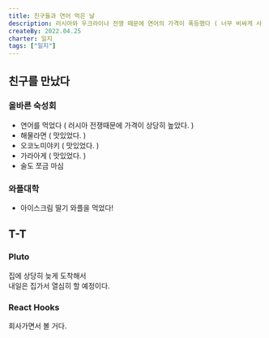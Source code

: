 ```yaml
---
title: 친구들과 연어 먹은 날
description: 러시아와 우크라이나 전쟁 때문에 연어의 가격이 폭등했다 ( 너무 비싸게 사 먹었다 ) 하루 빨리 전쟁이 끝나고 연어를 싸게 먹었으면 좋겠다.
createBy: 2022.04.25
charter: 일지
tags: ["일지"]
---
```


## 친구를 만났다

### 올바른 숙성회

-   연어를 먹었다 ( 러시아 전쟁때문에 가격이 상당히 높았다. )
-   해물라면 ( 맛있었다. )
-   오코노미야키 ( 맛있었다. )
-   가라아게 ( 맛있었다. )
-   술도 쪼금 마심

### 와플대학

-   아이스크림 딸기 와플을 먹었다!

## T-T

### Pluto

집에 상당히 늦게 도착해서  
내일은 집가서 열심히 할 예정이다.

### React Hooks

회사가면서 볼 거다.
